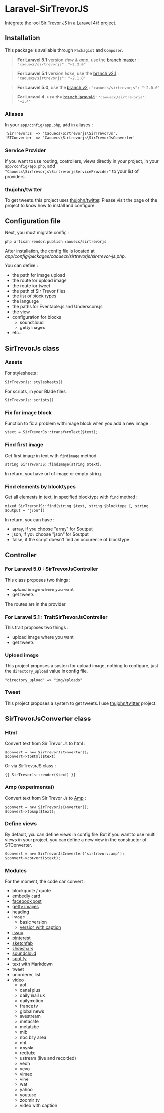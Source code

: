 Laravel-SirTrevorJS
====================

Integrate the tool [Sir Trevor JS](http://madebymany.github.io/sir-trevor-js/) in a [Laravel 4/5](http://laravel.com) project.

## Installation

This package is available through `Packagist` and `Composer`.

 > **For Laravel 5.1** version *view & amp*, use the [branch master](https://github.com/caouecs/Laravel-SirTrevorJS/tree/master) : `"caouecs/sirtrevorjs": "~2.2.0"`

 > **For Laravel 5.1** version *base*, use the [branch v2.1](https://github.com/caouecs/Laravel-SirTrevorJS/tree/v2.1) : `"caouecs/sirtrevorjs": "~2.1.0"`

 > **For Laravel 5.0**, use the [branch v2](https://github.com/caouecs/Laravel-SirTrevorJS/tree/v2) : `"caouecs/sirtrevorjs": "~2.0.0"`

> **For Laravel 4**, use the [branch laravel4](https://github.com/caouecs/Laravel-SirTrevorJS/tree/laravel4) : `"caouecs/sirtrevorjs": "~1.4"`

### Aliases

In your `app/config/app.php`, add in aliases :

    'SirTrevorJs' => 'Caouecs\Sirtrevorjs\SirTrevorJs',
    'STConverter' => 'Caouecs\Sirtrevorjs\SirTrevorJsConverter'

### Service Provider

If you want to use routing, controllers, views directly in your project, in your `app/config/app.php`, add `"Caouecs\Sirtrevorjs\SirtrevorjsServiceProvider"` to your list of providers.

### thujohn/twitter

To get tweets, this project uses [thujohn/twitter](https://github.com/thujohn/twitter). Please visit the page of the project to know how to install and configure.

## Configuration file

Next, you must migrate config :

    php artisan vendor:publish caouecs/sirtrevorjs

After installation, the config file is located at *app/config/packages/caouecs/sirtrevorjs/sir-trevor-js.php*.

You can define :

* the path for image upload
* the route for upload image
* the route for tweet
* the path of Sir Trevor files
* the list of block types
* the language
* the paths for Eventable.js and Underscore.js
* the view
* configuration for blocks
    * soundcloud
    * gettyimages
* etc...

## SirTrevorJs class

### Assets

For stylesheets :

    SirTrevorJs::stylesheets()

For scripts, in your Blade files :

    SirTrevorJs::scripts()

### Fix for image block

Function to fix a problem with image block when you add a new image :

    $text = SirTrevorJs::transformText($text);

### Find first image

Get first image in text with `findImage` method :

    string SirTrevorJS::findImage(string $text);

In return, you have url of image or empty string.

### Find elements by blocktypes

Get all elements in text, in specified blocktype with `find` method :

    mixed SirTrevorJS::find(string $text, string $blocktype [, string $output = "json"])

In return, you can have :

* array, if you choose "array" for $output
* json, if you choose "json" for $output
* false, if the script doesn't find an occurence of blocktype


## Controller

### For Laravel 5.0 : SirTrevorJsController

This class proposes two things :

* upload image where you want
* get tweets

The routes are in the provider.

### For Laravel 5.1 : TraitSirTrevorJsController

This trait proposes two things :

* upload image where you want
* get tweets

### Upload image

This project proposes a system for upload image, nothing to configure, just the `directory_upload` value in config file.

    "directory_upload" => "img/uploads"

### Tweet

This project proposes a system to get tweets. I use [thujohn/twitter](https://github.com/thujohn/twitter) project.

## SirTrevorJsConverter class

### Html

Convert text from Sir Trevor Js to html :

    $convert = new SirTrevorJsConverter();
    $convert->toHtml($text)


Or via SirTrevorJS class :

    {{ SirTrevorJs::render($text) }}

### Amp (experimental)

Convert text from Sir Trevor Js to [Amp](https://www.ampproject.org) :

    $convert = new SirTrevorJsConverter();
    $convert->toAmp($text);

### Define views

By default, you can define views in config file. But if you want to use multi views in your project, you can define a new view in the constructor of STConverter.

    $convert = new SirTrevorJsConverter('sirtrevor::amp');
    $convert->convert($text);

### Modules   

For the moment, the code can convert :

* blockquote / quote
* embedly card
* [facebook post](https://github.com/caouecs/SirTrevorJS-blocks/blob/master/blocks/facebook.js)
* [getty images](https://github.com/caouecs/SirTrevorJS-blocks/blob/master/blocks/gettyimage.js)
* heading
* image
    * basic version
    * [version with caption](https://github.com/neyre/sir-trevor-wp/blob/master/custom-blocks/ImageCaption.js)
* [issuu](https://github.com/caouecs/SirTrevorJS-blocks/blob/master/blocks/issuu.js)
* [pinterest](https://github.com/caouecs/SirTrevorJS-blocks/blob/master/blocks/pinterest.js)
* [sketchfab](https://github.com/caouecs/SirTrevorJS-blocks/blob/master/blocks/sketchfab.js)
* [slideshare](https://github.com/caouecs/SirTrevorJS-blocks/blob/master/blocks/slideshare.js)
* [soundcloud](https://github.com/caouecs/SirTrevorJS-blocks/blob/master/blocks/soundcloud.js)
* [spotify](https://github.com/caouecs/SirTrevorJS-blocks/blob/master/blocks/spotify.js)
* text with Markdown
* tweet
* unordered list
* [video](https://github.com/caouecs/SirTrevorJS-blocks/blob/master/blocks/video.js)
    * aol
    * canal plus
    * daily mail uk
    * dailymotion
    * france tv
    * global news
    * livestream
    * metacafe
    * metatube
    * mlb
    * nbc bay area
    * nhl
    * ooyala
    * redtube
    * ustream (live and recorded)
    * veoh
    * vevo
    * vimeo
    * vine
    * wat
    * yahoo
    * youtube
    * zoomin.tv
    * video with caption
